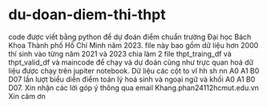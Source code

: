 # du-doan-diem-thi-thpt
code được viết bằng python để dự đoán điểm chuẩn trường Đại học Bách Khoa Thành phố Hồ Chí Minh năm 2023.
file này bao gồm dữ liệu hơn 2000 thí sinh vào từng năm 2021 và 2023 chia làm 2 file thpt_traing_df và thpt_valid_df
và maincode để chạy và dự đoán cũng như trực quan hoá dữ liệu được chạy trên jupiter notebook.
Dữ liệu các cột to vl hh sh nn A0 A1 B0 D07 lần lượt biểu diễn điểm toán lý hoá sinh và ngoại ngữ và khối A0 A1 B0 D07.
Xin nhận các lời góp ý thông qua email Khang.phan24112hcmut.edu.vn
Xin cảm ơn
